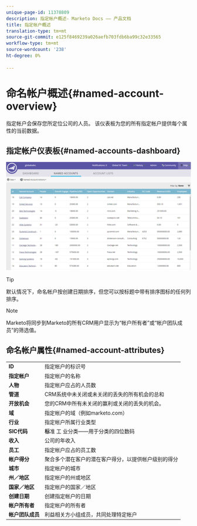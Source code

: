 ```yaml
---
unique-page-id: 11378809
description: 指定帐户概述- Marketo Docs —— 产品文档
title: 指定帐户概述
translation-type: tm+mt
source-git-commit: e125f8469239a026aefb703fdb6ba99c32e33565
workflow-type: tm+mt
source-wordcount: '238'
ht-degree: 0%

---
```



# 命名帐户概述{#named-account-overview}

指定帐户会保存您所定位公司的人员。 该仪表板为您的所有指定帐户提供每个属性的当前数据。

## 指定帐户仪表板{#named-accounts-dashboard}

![](assets/one.png)

>[!TIP]
>
>默认情况下，命名帐户按创建日期排序，但您可以按标题中带有排序图标的任何列排序。

>[!NOTE]
>
>Marketo将同步到Marketo的所有CRM用户显示为“帐户所有者”或“帐户团队成员”的筛选值。

## 命名帐户属性{#named-account-attributes}

<table> 
 <tbody> 
  <tr> 
   <td><strong>ID</strong></td> 
   <td>指定帐户的标识号</td> 
  </tr> 
  <tr> 
   <td><strong>指定帐户</strong></td> 
   <td>指定帐户的名称</td> 
  </tr> 
  <tr> 
   <td><strong>人物</strong></td> 
   <td>指定帐户应占的人员数</td> 
  </tr> 
  <tr> 
   <td><strong>管道</strong></td> 
   <td>CRM系统中未关闭或未关闭的丢失的所有机会的总和</td> 
  </tr> 
  <tr> 
   <td><strong>开放机会</strong></td> 
   <td>您的CRM中所有未关闭的赢利或关闭的丢失的机会。</td> 
  </tr> 
  <tr> 
   <td><strong>域</strong></td> 
   <td>指定帐户的域（例如marketo.com）</td> 
  </tr> 
  <tr> 
   <td><strong>行业</strong></td> 
   <td>指定帐户所属行业类型</td> 
  </tr> 
  <tr> 
   <td><strong>SIC代码</strong></td> 
   <td><span><strong>标</strong>准 <strong></strong>工 <strong></strong>业分类——用于分类的四位数码<br></span></td> 
  </tr> 
  <tr> 
   <td><strong>收入</strong></td> 
   <td>公司的年收入</td> 
  </tr> 
  <tr> 
   <td><strong>员工</strong></td> 
   <td>指定帐户应占的员工数</td> 
  </tr> 
  <tr> 
   <td colspan="1"><strong>帐户得分</strong></td> 
   <td colspan="1">聚合多个潜在客户的潜在客户得分，以提供帐户级别的得分</td> 
  </tr> 
  <tr> 
   <td colspan="1"><strong>城市</strong></td> 
   <td colspan="1">指定帐户的城市</td> 
  </tr> 
  <tr> 
   <td colspan="1"><strong>州／地区</strong></td> 
   <td colspan="1">指定帐户的州或地区</td> 
  </tr> 
  <tr> 
   <td colspan="1"><strong>国家／地区</strong></td> 
   <td colspan="1">指定帐户的国家／地区</td> 
  </tr> 
  <tr> 
   <td colspan="1"><strong>创建日期</strong></td> 
   <td colspan="1">创建指定帐户的日期</td> 
  </tr> 
  <tr> 
   <td colspan="1"><strong>帐户所有者</strong></td> 
   <td colspan="1">指定帐户的所有者</td> 
  </tr> 
  <tr> 
   <td colspan="1"><strong>帐户团队成员</strong></td> 
   <td colspan="1">利益相关方小组成员，共同处理特定帐户</td> 
  </tr> 
 </tbody> 
</table>
